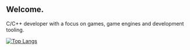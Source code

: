 ## Welcome.

C/C++ developer with a focus on games, game engines and development tooling.

[![Top Langs](https://github-readme-stats.vercel.app/api/top-langs/?username=FlyMandi&langs_count=8&hide_title=true&card_width=500&theme=transparent&show_icons=true)](https://github.com/anuraghazra/github-readme-stats)
